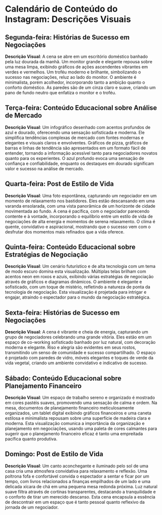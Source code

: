 # Calendário de Conteúdo do Instagram: Descrições Visuais

## Segunda-feira: Histórias de Sucesso em Negociações
**Descrição Visual**: A cena se abre em um escritório doméstico banhado pela luz dourada da manhã. Um monitor grande e elegante repousa sobre uma mesa limpa, exibindo gráficos de ações ascendentes vibrantes em verdes e vermelhos. Um troféu moderno e brilhante, simbolizando o sucesso nas negociações, reluz ao lado do monitor. O ambiente é minimalista, porém acolhedor, incorporando tanto a ambição quanto o conforto doméstico. As paredes são de um cinza claro e suave, criando um pano de fundo neutro que enfatiza o monitor e o troféu.

## Terça-feira: Conteúdo Educacional sobre Análise de Mercado
**Descrição Visual**: Um infográfico desenhado com acentos profundos de azul e dourado, oferecendo uma sensação sofisticada e moderna. Ele simplifica tendências complexas de mercado com fontes modernas e elegantes e visuais claros e envolventes. Gráficos de pizza, gráficos de barras e linhas de tendência são apresentados em um formato fácil de entender, tornando a informação acessível tanto para negociadores novatos quanto para os experientes. O azul profundo evoca uma sensação de confiança e confiabilidade, enquanto os destaques em dourado significam valor e sucesso na análise de mercado.

## Quarta-feira: Post de Estilo de Vida
**Descrição Visual**: Uma foto espontânea, capturando um negociador em um momento de relaxamento nos bastidores. Eles estão descansando em uma varanda ensolarada, com uma vista panorâmica de um horizonte de cidade movimentada ao fundo. A cena é pacífica, com o negociador parecendo contente e à vontade, incorporando o equilíbrio entre um estilo de vida de negociações de alta energia e momentos de serena relaxamento. O clima é quente, convidativo e aspiracional, mostrando que o sucesso vem com o desfrutar dos momentos mais refinados que a vida oferece.

## Quinta-feira: Conteúdo Educacional sobre Estratégias de Negociação
**Descrição Visual**: Um cenário futurístico e de alta tecnologia com um tema de modo escuro domina esta visualização. Múltiplas telas brilham com acentos neon em roxos e azuis, exibindo várias estratégias de negociação através de gráficos e diagramas dinâmicos. O ambiente é elegante e sofisticado, com um toque de mistério, refletindo a natureza de ponta da tecnologia de negociação. Esta visualização é projetada para intrigar e engajar, atraindo o espectador para o mundo da negociação estratégica.

## Sexta-feira: Histórias de Sucesso em Negociações
**Descrição Visual**: A cena é vibrante e cheia de energia, capturando um grupo de negociadores celebrando uma grande vitória. Eles estão em um espaço de co-working sofisticado banhado por luz natural, com decoração moderna e elegante. Riso e alegria são evidentes em seus rostos, transmitindo um senso de comunidade e sucesso compartilhado. O espaço é projetado com paredes de vidro, móveis elegantes e toques de verde da vida vegetal, criando um ambiente convidativo e indicativo de sucesso.

## Sábado: Conteúdo Educacional sobre Planejamento Financeiro
**Descrição Visual**: Um espaço de trabalho sereno e organizado é mostrado em cores pastéis suaves, promovendo uma sensação de calma e ordem. Na mesa, documentos de planejamento financeiro meticulosamente organizados, um tablet digital exibindo gráficos financeiros e uma caneta estilosa e minimalista repousam sobre uma superfície de madeira clara e moderna. Esta visualização comunica a importância da organização e planejamento em negociações, usando uma paleta de cores calmantes para sugerir que o planejamento financeiro eficaz é tanto uma empreitada pacífica quanto produtiva.

## Domingo: Post de Estilo de Vida
**Descrição Visual**: Um canto aconchegante e iluminado pelo sol de uma casa cria uma atmosfera convidativa para relaxamento e reflexão. Uma poltrona fofa e confortável convida o espectador a sentar e ficar por um tempo, com livros relacionados a finanças empilhados de um lado e uma delicada xícara de chá em uma pequena mesa redonda próxima. Luz natural suave filtra através de cortinas transparentes, destacando a tranquilidade e o conforto de tirar um merecido descanso. Esta cena encapsula a essência de descontrair em um espaço que é tanto pessoal quanto reflexivo da jornada de um negociador.